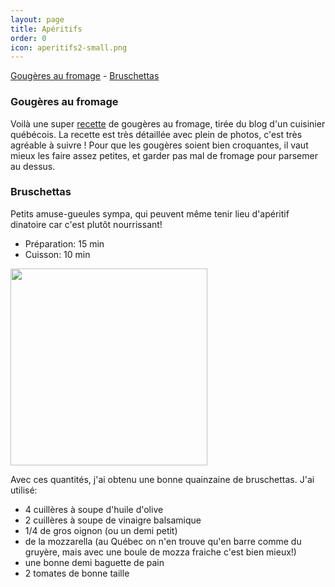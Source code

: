 ```yaml
---
layout: page
title: Apéritifs
order: 0
icon: aperitifs2-small.png
---
```


[Gougères au fromage](/aperitifs#gougeres) - [Bruschettas](/aperitifs#bruschettas)

### <a name="gougeres"></a> Gougères au fromage

Voilà une super [recette](http://www.lacuisinedebernard.com/2011/07/les-gougeres-au-fromage.html) de gougères au fromage, tirée du blog d'un cuisinier québécois. La recette est très détaillée avec plein de photos, c'est très agréable à suivre ! Pour que les gougères soient bien croquantes, il vaut mieux les faire assez petites, et garder pas mal de fromage pour parsemer au dessus.


### <a name="bruschettas"></a> Bruschettas

Petits amuse-gueules sympa, qui peuvent même tenir lieu d'apéritif dinatoire car c'est plutôt nourrissant!

- Préparation: 15 min
- Cuisson: 10 min

<img src="https://cloud.githubusercontent.com/assets/10600852/5811275/2d5a606a-a022-11e4-9617-1ecb2fea353a.jpg" height="315" width="315">

Avec ces quantités, j'ai obtenu une bonne quainzaine de bruschettas.
J'ai utilisé:

- 4 cuillères à soupe d'huile d'olive
- 2 cuillères à soupe de vinaigre balsamique
- 1/4 de gros oignon (ou un demi petit)
- de la mozzarella (au Québec on n'en trouve qu'en barre comme du gruyère, mais avec une boule de mozza fraiche c'est bien mieux!)
- une bonne demi baguette de pain
- 2 tomates de bonne taille
